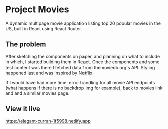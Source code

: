 # Project Movies

A dynamic multipage movie application listing top 20 popular movies in the US, built in React using React Router.

## The problem

After sketching the components on paper, and planning on what to include in which, I started building them in React. Once the components and some test content was there I fetched data from themoviedb.org's API. Styling happened last and was inspired by Netflix. 

If I would have had more time: error handling for all movie API endpoints (what happens if there is no backdrop img for example), back to movies link and and a similar movies page.

## View it live

https://elegant-curran-1f5998.netlify.app
